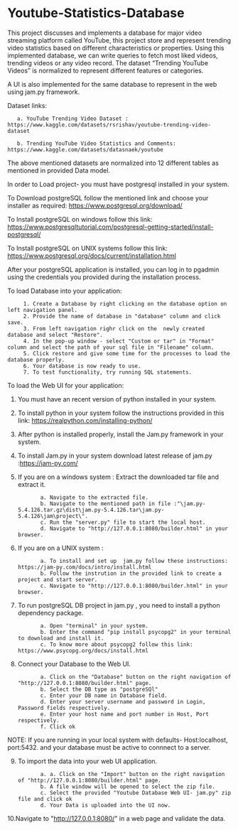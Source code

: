# Youtube-Statistics-Database
 This project discusses and implements a  database for major video streaming  platform called YouTube, this project store  and represent trending video statistics  based on different characteristics or  properties. Using this implemented  database, we can write queries to fetch  most liked videos, trending videos or any  video record. The dataset “Trending  YouTube Videos” is normalized to  represent different features or categories.

 A UI is also implemented for the same database to represent in the web using jam.py framework.


 Dataset links:
 
       a. YouTube Trending Video Dataset : https://www.kaggle.com/datasets/rsrishav/youtube-trending-video-dataset
 
       b. Trending YouTube Video Statistics and Comments: https://www.kaggle.com/datasets/datasnaek/youtube

The above mentioned datasets are normalized into 12 different tables as mentioned in provided Data model.

In order to Load project- you must have postgresql installed in your system.

To Download postgreSQL follow the mentioned link and choose your installer as required: https://www.postgresql.org/download/

To Install postgreSQL on windows follow this link: https://www.postgresqltutorial.com/postgresql-getting-started/install-postgresql/

To Install postgreSQL on UNIX systems follow this link: https://www.postgresql.org/docs/current/installation.html

After your postgreSQL application is installed, you can log in to pgadmin using the credentials you provided during the installation process.

To load Database into your application:

         1. Create a Database by right clicking on the database option on left navigation panel.
         2. Provide the name of database in "database" column and click save.
         3. From left navigation righr click on the  newly created database and select "Restore".
         4. In the pop-up window - select "Custom or tar" in "Format" column and select the path of your sql file in "Filename" column.
         5. Click restore and give some time for the processes to load the database properly.
         6. Your database is now ready to use.
         7. To test functionality, try running SQL statements.

To load the Web UI for your application:

  1. You must have an recent version of python installed in your system.
  2. To install python in your system follow the instructions provided in this link: https://realpython.com/installing-python/
  3. After python is installed properly, install the Jam.py framework in your system.
  4. To install Jam.py in your system download latest release of jam.py :https://jam-py.com/
  5. If you are on a windows system : Extract the downloaded tar file and extract it.
  
                a. Navigate to the extracted file.
                b. Navigate to the mentioned path in file :"\jam.py-5.4.126.tar.gz\dist\jam.py-5.4.126.tar\jam.py-5.4.126\jam\project\".
                c. Run the "server.py" file to start the local host.
                d. Navigate to "http://127.0.0.1:8080/builder.html" in your browser.

  6. If you are on a UNIX system :
   
                a. To install and set up  jam.py follow these instructions: https://jam-py.com/docs/intro/install.html
                b. Follow the instrution in the provided link to create a project and start server.
                c. Navigate to "http://127.0.0.1:8080/builder.html" in your browser.		
  7. To run postgreSQL DB project in jam.py , you need to install a python dependency package.

                a. Open "terminal" in your system.
                b. Enter the command "pip install psycopg2" in your terminal to download and install it.
                c. To know more about psycopg2 follow this link: https://www.psycopg.org/docs/install.html								
  8. Connect your Database to the Web UI.

                a. Click on the "Database" button on the right navigation of "http://127.0.0.1:8080/builder.html" page.
                b. Select the DB type as "postgreSQl"
                c. Enter your DB name in Database field.
                d. Enter your server username and password in Login, Password fields respectively.
                e. Enter your host name and port number in Host, Port respectively.
                f. Click ok 
  NOTE: If you are running in your local system with defaults- Host:localhost, port:5432. and your database must be active to connnect to a server.
  
  9. To import the data into your web UI application.
  
                a. a. Click on the "Import" button on the right navigation of "http://127.0.0.1:8080/builder.html" page.
                b. A file window will be opened to select the zip file.
                c. Select the provided "Youtube Database Web UI- jam.py" zip file and click ok
                d. Your Data is uploaded into the UI now.
  
 10.Navigate to "http://127.0.0.1:8080/" in a web page and validate the data.
				
    







